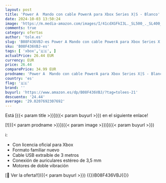 ```yaml
---
layout: post
title: 'Power A  Mando con cable PowerA para Xbox Series X|S - Blanco'
date: 2024-10-03 13:50:24
image: 'https://m.media-amazon.com/images/I/41cdXGFkI3L._SL500_._SL400_.jpg'
comments: true
category: ofertas
author: 'tole.es'
slug: 'B08F436VBJ-es Power A Mando con cable PowerA para Xbox Series X|S - Blanco'
sku: 'B08F436VBJ-es'
tags: [ 'xbox','🇪🇸', ]
actualPrice: 26.44 EUR
currency: EUR
price: 26.44
comparePrice: 34.99 EUR
prodname: 'Power A  Mando con cable PowerA para Xbox Series X|S - Blanco'
country: 'es'
flag: '🇪🇸'
brand: ''
buyurl: 'https://www.amazon.es/dp/B08F436VBJ/?tag=tolees-21'
descuento: '24.44'
average: '29.0207692307692'
---
```


Está [{{< param title >}}]({{< param buyurl >}}) en el siguiente enlace!

[![{{< param prodname >}}]({{< param image >}})]({{< param buyurl >}})

ℹ️:

- Con licencia oficial para Xbox
- Formato familiar nuevo
- Cable USB extraíble de 3 metros
- Conexión de auriculares estéreo de 3,5 mm
- Motores de doble vibración

[🛒 Ver la oferta!!]({{< param buyurl >}})
{{<world>}}B08F436VBJ{{</world>}}
